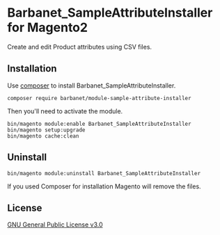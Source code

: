 # Barbanet_SampleAttributeInstaller for Magento2

Create and edit Product attributes using CSV files.

## Installation

Use [composer](https://getcomposer.org/) to install Barbanet_SampleAttributeInstaller.

```
composer require barbanet/module-sample-attribute-installer
```

Then you'll need to activate the module.

```
bin/magento module:enable Barbanet_SampleAttributeInstaller
bin/magento setup:upgrade
bin/magento cache:clean
```

## Uninstall

```
bin/magento module:uninstall Barbanet_SampleAttributeInstaller
```

If you used Composer for installation Magento will remove the files.

## License
[GNU General Public License v3.0](https://www.gnu.org/licenses/gpl-3.0.html)
